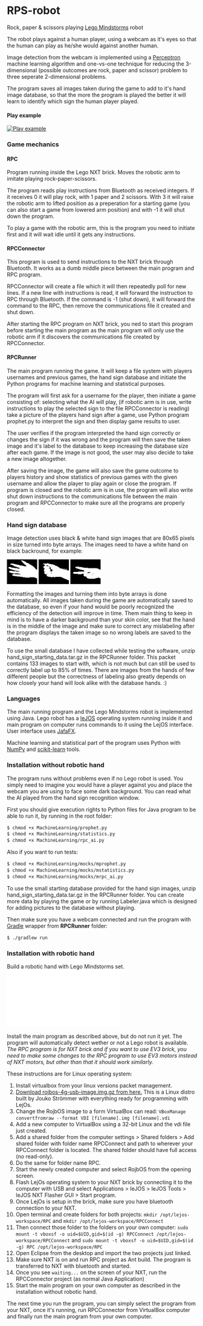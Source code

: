 # RPS-robot
Rock, paper &amp; scissors playing [Lego Mindstorms](https://mindstorms.lego.com) robot

The robot plays against a human player, using a webcam as it's eyes so that the human can play as he/she would against another human.

Image detection from the webcam is implemented using a [Perceptron](https://en.wikipedia.org/wiki/Perceptron) machine learning algorithm and one-vs-one technique for reducing the 3-dimensional (possible outcomes are rock, paper and scissor) problem to three seperate 2-dimensional problems.

The program saves all images taken during the game to add to it's hand image database, so that the more the program is played the better it will learn to identify which sign the human player played.

#### Play example

[![Play example](http://img.youtube.com/vi/TqbpJkDx-Y8/0.jpg)](http://www.youtube.com/watch?v=TqbpJkDx-Y8)

### Game mechanics

#### RPC

Program running inside the Lego NXT brick. Moves the robotic arm to imitate playing rock-paper-scissors.

The program reads play instructions from Bluetooth as received integers. If it receives 0 it will play rock, with 1 paper and 2 scissors. With 3 it will raise the robotic arm to lifted position as a preperation for a starting game (you can also start a game from lowered arm position) and with -1 it will shut down the program.

To play a game with the robotic arm, this is the program you need to initiate first and it will wait idle until it gets any instructions.

#### RPCConnector

This program is used to send instructions to the NXT brick through Bluetooth. It works as a dumb middle piece between the main program and RPC program.

RPCConnector will create a file which it will then repeatedly poll for new lines. If a new line with instructions is read, it will forward the instruction to RPC through Bluetooth. If the command is -1 (shut down), it will forward the command to the RPC, then remove the communications file it created and shut down.

After starting the RPC program on NXT brick, you ned to start this program before starting the main program as the main program will only use the robotic arm if it discovers the communications file created by RPCConnector.

#### RPCRunner

The main program running the game. It will keep a file system with players usernames and previous games, the hand sign database and initiate the Python programs for machine learning and statistical purposes.

The program will first ask for a username for the player, then initiate a game consisting of: selecting what the AI will play, (if robotic arm is in use, write instructions to play the selected sign to the file RPCConnector is reading) take a picture of the players hand sign after a game, use Python program prophet.py to interpret the sign and then display game results to user.

The user verifies if the program interpreted the hand sign correctly or changes the sign if it was wrong and the program will then save the taken image and it's label to the database to keep increasing the database size after each game. If the image is not good, the user may also decide to take a new image altogether.

After saving the image, the game will also save the game outcome to players history and show statistics of previous games with the given username and allow the player to play again or close the program. If program is closed and the robotic arm is in use, the program will also write shut down instructions to the communications file between the main program and RPCConnector to make sure all the programs are properly closed.

### Hand sign database

Image detection uses black & white hand sign images that are 80x65 pixels in size turned into byte arrays. The images need to have a white hand on black backround, for example:

![Paper](/robot-images/signs1.jpg) ![Rock](/robot-images/signs2.jpg) ![Scissors](/robot-images/signs3.jpg)

Formatting the images and turning them into byte arrays is done automatically. All images taken during the game are automatically saved to the database, so even if your hand would be poorly recognized the efficiency of the detection will improve in time. Them main thing to keep in mind is to have a darker background than your skin color, see that the hand is in the middle of the image and make sure to correct any mislabeling after the program displays the taken image so no wrong labels are saved to the database.

To use the small database I have collected while testing the software, unzip hand_sign_starting_data.tar.gz in the RPCRunner folder. This packet contains 133 images to start with, which is not much but can still be used to correctly label up to 85% of times. There are images from the hands of few different people but the correctness of labeling also greatly depends on how closely your hand will look alike with the database hands. :)

### Languages

The main running program and the Lego Mindstorms robot is implemented using Java. Lego robot has a [leJOS](http://www.lejos.org/) operating system running inside it and main program on computer runs commands to it using the LejOS interface. User interface uses [JafaFX](http://docs.oracle.com/javase/8/javase-clienttechnologies.htm).

Machine learning and statistical part of the program uses Python with [NumPy](http://www.numpy.org/) and [scikit-learn](http://scikit-learn.org/) tools.

### Installation without robotic hand

The program runs without problems even if no Lego robot is used. You simply need to imagine you would have a player against you and place the webcam you are using to face some dark background. You can read what the AI played from the hand sign recognition window.

First you should give execution rights to Python files for Java program to be able to run it, by running in the root folder:

```markdown
$ chmod +x MachineLearning/prophet.py
$ chmod +x MachineLearning/statistics.py
$ chmod +x MachineLearning/rpc_ai.py
```

Also if you want to run tests:

```markdown
$ chmod +x MachineLearning/mocks/mprophet.py
$ chmod +x MachineLearning/mocks/mstatistics.py
$ chmod +x MachineLearning/mocks/mrpc_ai.py
```

To use the small starting database provided for the hand sign images, unzip hand_sign_starting_data.tar.gz in the RPCRunner folder. You can create more data by playing the game or by running Labeler.java which is designed for adding pictures to the database without playing.

Then make sure you have a webcam connected and run the program with [Gradle](http://gradle.org/) wrapper from **RPCRunner** folder:

```markdown
$ ./gradlew run
```

### Installation with robotic hand

Build a robotic hand with Lego Mindstorms set. ![For example like this.](/robot-building.md)

Install the main program as described above, but do not run it yet. The program will automatically detect wether or not a Lego robot is available. *The RPC program is for NXT brick and if you want to use EV3 brick, you need to make some changes to the RPC program to use EV3 motors instead of NXT motors, but other than that it should work similarly.*

These instructions are for Linux operating system:

1. Install virtualbox from your linux versions packet management.
2. [Download rojbos-4g-usb-image.img.gz from here.](http://www.cs.helsinki.fi/u/strommer/rojbos/) This is a Linux distro built by Jouko Strömmer with everything ready for programming with LejOs.
3. Change the RojbOS image to a form VirtualBox can read: `VBoxManage convertfromraw --format VDI [filename].img [filename].vdi`
4. Add a new computer to VirtualBox using a 32-bit Linux and the vdi file just created.
5. Add a shared folder from the computer settings > Shared folders > Add shared folder with folder name RPCConnect and path to wherever your RPCConnect folder is located. The shared folder should have full access (no read-only).
5. Do the same for folder name RPC.
6. Start the newly created computer and select RojbOS from the opening screen.
7. Flash LejOs operating system to your NXT brick by connecting it to the computer with USB and select Applications > leJOS > leJOS Tools > leJOS NXT Flasher GUI > Start program.
8. Once LejOs is setup in the brick, make sure you have bluetooth connection to your NXT.
9. Open terminal and create folders for both projects: `mkdir /opt/lejos-workspace/RPC` and `mkdir /opt/lejos-workspace/RPCConnect`
10. Then connect those folder to the folders on your own computer: `sudo mount -t vboxsf -o uid=$UID,gid=$(id -g) RPCConnect /opt/lejos-workspace/RPCConnect` and `sudo mount -t vboxsf -o uid=$UID,gid=$(id -g) RPC /opt/lejos-workspace/RPC`
11. Open Eclipse from the desktop and import the two projects just linked.
12. Make sure NXT is on and run RPC project as Ant build. The program is transferred to NXT with bluetooth and started.
13. Once you see `waiting...` on the screen of your NXT, run the RPCConnector project (as normal Java Application)
14. Start the main program on your own computer as described in the installation without robotic hand.

The next time you run the program, you can simply select the program from your NXT, once it's running, run RPCConnector from VirtualBox computer and finally run the main program from your own computer.
